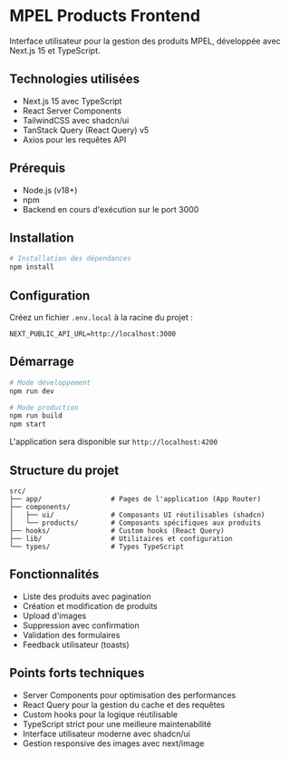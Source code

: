 # MPEL Products Frontend

Interface utilisateur pour la gestion des produits MPEL, développée avec Next.js 15 et TypeScript.

## Technologies utilisées

- Next.js 15 avec TypeScript
- React Server Components
- TailwindCSS avec shadcn/ui
- TanStack Query (React Query) v5
- Axios pour les requêtes API

## Prérequis

- Node.js (v18+)
- npm
- Backend en cours d'exécution sur le port 3000

## Installation

```bash
# Installation des dépendances
npm install
```

## Configuration

Créez un fichier `.env.local` à la racine du projet :

```env
NEXT_PUBLIC_API_URL=http://localhost:3000
```

## Démarrage

```bash
# Mode développement
npm run dev

# Mode production
npm run build
npm start
```

L'application sera disponible sur `http://localhost:4200`

## Structure du projet

```
src/
├── app/                 # Pages de l'application (App Router)
├── components/
│   ├── ui/              # Composants UI réutilisables (shadcn)
│   └── products/        # Composants spécifiques aux produits
├── hooks/               # Custom hooks (React Query)
├── lib/                 # Utilitaires et configuration
└── types/               # Types TypeScript

```

## Fonctionnalités

- Liste des produits avec pagination
- Création et modification de produits
- Upload d'images
- Suppression avec confirmation
- Validation des formulaires
- Feedback utilisateur (toasts)

## Points forts techniques

- Server Components pour optimisation des performances
- React Query pour la gestion du cache et des requêtes
- Custom hooks pour la logique réutilisable
- TypeScript strict pour une meilleure maintenabilité
- Interface utilisateur moderne avec shadcn/ui
- Gestion responsive des images avec next/image
